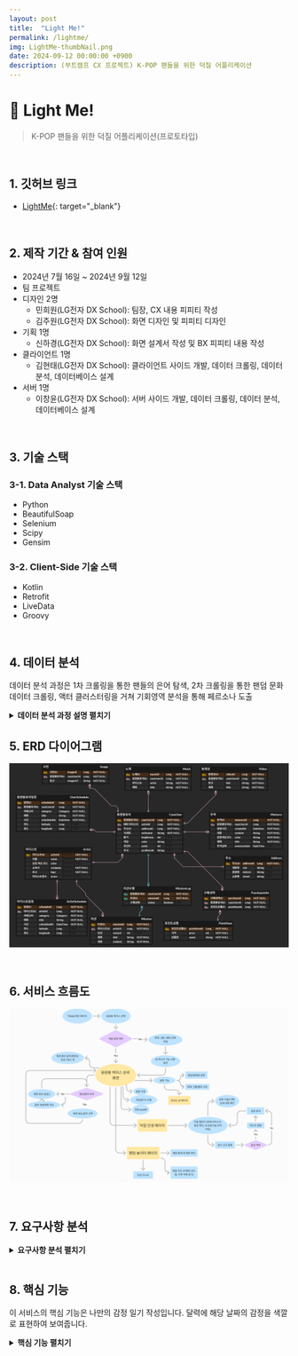 ```yaml
---
layout: post
title:  "Light Me!"
permalink: /lightme/
img: LightMe-thumbNail.png
date: 2024-09-12 00:00:00 +0900
description: (부트캠프 CX 프로젝트) K-POP 팬들을 위한 덕질 어플리케이션
---
```


# :pushpin: Light Me!
> K-POP 팬들을 위한 덕질 어플리케이션(프로토타입)

<br>

## 1. 깃허브 링크
- [LightMe](https://github.com/kimgusxo/CX_TFIsland){: target="_blank"}

<br>

## 2. 제작 기간 & 참여 인원
- 2024년 7월 16일 ~ 2024년 9월 12일
- 팀 프로젝트
- 디자인 2명
  - 민희원(LG전자 DX School): 팀장, CX 내용 피피티 작성
  - 김주원(LG전자 DX School): 화면 디자인 및 피피티 디자인
- 기획 1명
  - 신하경(LG전자 DX School): 화면 설계서 작성 및 BX 피피티 내용 작성
- 클라이언트 1명
  - 김현태(LG전자 DX School): 클라이언트 사이드 개발, 데이터 크롤링, 데이터 분석, 데이터베이스 설계
- 서버 1명
  - 이창윤(LG전자 DX School): 서버 사이드 개발, 데이터 크롤링, 데이터 분석, 데이터베이스 설계

<br>

## 3. 기술 스택
### 3-1. Data Analyst 기술 스택
- Python
- BeautifulSoap
- Selenium
- Scipy
- Gensim

### 3-2. Client-Side 기술 스택
- Kotlin
- Retrofit
- LiveData
- Groovy

<br>

## 4. 데이터 분석
데이터 분석 과정은 1차 크롤링을 통한 팬들의 은어 탐색, 2차 크롤링을 통한 팬덤 문화 데이터 크롤링,
액터 클러스터링을 거쳐 기회영역 분석을 통해 페르소나 도출
<details>
<summary><b>데이터 분석 과정 설명 펼치기</b></summary>
<div markdown="1">

## 4-1. 1차 크롤링
<details>
<summary>
<b>1차 크롤링 펼치기</b>
</summary>
<div markdown="1">
![FirstCrawling](../assets/img/.png)
</div>
</details>

## 4-2. 2차 크롤링
<details>
<summary>
<b>2차 크롤링 펼치기</b>
</summary>
<div markdown="1">
![SecondCrawling](../assets/img/.png)
</div>
</details>

## 4-3. 1차 액션 클러스터링
<details>
<summary>
<b>1차 액션 클러스터링 펼치기</b>
</summary>
<div markdown="1">
![FirstActionClustering](../assets/img/.png)
</div>
</details>

## 4-4. 1차 액션 토픽 분석
<details>
<summary>
<b>1차 액션 토픽 분석 펼치기</b>
</summary>
<div markdown="1">
![FirstActionTopicAnalysis](../assets/img/.png)
</div>
</details>

## 4-5. 2차 액션 클러스터링
<details>
<summary>
<b>2차 액션 클러스터링 펼치기</b>
</summary>
<div markdown="1">
![SecondActionClustering](../assets/img/.png)
</div>
</details>

## 4-6. 2차 액션 토픽 분석
<details>
<summary>
<b>2차 액션 토픽 분석 펼치기</b>
</summary>
<div markdown="1">
![SecondActionTopicAnalysis](../assets/img/.png)
</div>
</details>

## 4-7. 페르소나 도출
<details>
<summary>
<b>페르소나 도출 펼치기</b>
</summary>
<div markdown="1">
![](../assets/img/.png)
</div>
</details>

</div>
</details>

## 5. ERD 다이어그램
![ERD Diagram](../assets/img/LightMe-ERDDiagram.png)

<br>

## 6. 서비스 흐름도
![ServiceFlow](../assets/img/LightMe-ServiceFlow.png)

<br>

## 7. 요구사항 분석
<details>
<summary><b>요구사항 분석 펼치기</b></summary>
<div markdown="1">

## 7-1. 
<details>

<summary>
  <b> 보기</b>
</summary>

<div markdown="1">

![NovelSearch](../assets/img/NovelIsland-NovelSearch.png)

</div>
</details>

</div>
</details>

<br>

## 8. 핵심 기능
이 서비스의 핵심 기능은 나만의 감정 일기 작성입니다.
달력에 해당 날짜의 감정을 색깔로 표현하여 보여줍니다.

<details>
<summary><b>핵심 기능 펼치기</b></summary>
<div markdown="1">

## 7-1. 
<details>

<summary>
  <b> 보기</b>
</summary>

<div markdown="1">

![NovelSearch](../assets/img/NovelIsland-NovelSearch.png)

</div>
</details>

</div>
</details>

<br>

